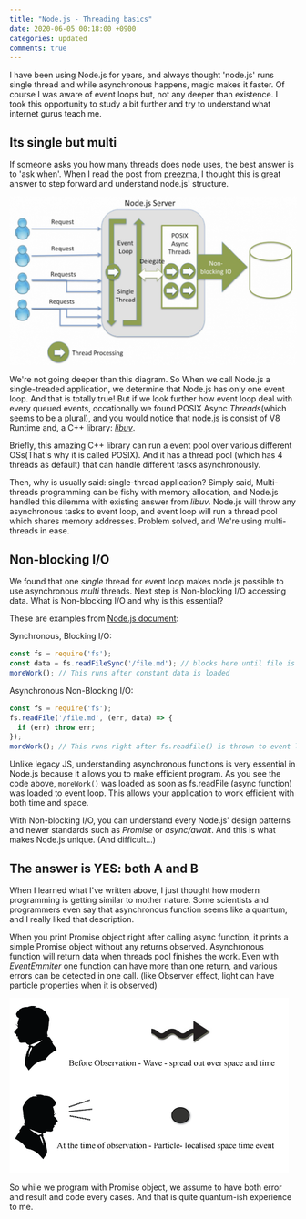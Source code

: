 ```yaml
---
title: "Node.js - Threading basics"
date: 2020-06-05 00:18:00 +0900
categories: updated
comments: true
---
```


I have been using Node.js for years, and always thought 'node.js' runs single thread and while asynchronous happens, magic makes it faster. Of course I was aware of event loops but, not any deeper than existence. I took this opportunity to study a bit further and try to understand what internet gurus teach me.

## Its single but multi

If someone asks you how many threads does node uses, the best answer is to 'ask when'. When I read the post from [preezma][link1], I thought this is great answer to step forward and understand node.js' structure.

![node.js structure](/assets/img/Node.png)

We're not going deeper than this diagram. So When we call Node.js a single-treaded application, we determine that Node.js has only one event loop. And that is totally true! But if we look further how event loop deal with every queued events, occationally we found POSIX Async _Threads_(which seems to be a plural), and you would notice that node.js is consist of V8 Runtime and, a C++ library: [_libuv_][link2].

Briefly, this amazing C++ library can run a event pool over various different OSs(That's why it is called POSIX). And it has a thread pool (which has 4 threads as default) that can handle different tasks asynchronously.

Then, why is usually said: single-thread application? Simply said, Multi-threads programming can be fishy with memory allocation, and Node.js handled this dilemma with existing answer from _libuv_. Node.js will throw any asynchronous tasks to event loop, and event loop will run a thread pool which shares memory addresses. Problem solved, and We're using multi-threads in ease.

## Non-blocking I/O

We found that one _single_ thread for event loop makes node.js possible to use asynchronous _multi_ threads. Next step is Non-blocking I/O accessing data. What is Non-blocking I/O and why is this essential?

These are examples from [Node.js document][link3]:

Synchronous, Blocking I/O:

```javascript
const fs = require('fs');
const data = fs.readFileSync('/file.md'); // blocks here until file is read
moreWork(); // This runs after constant data is loaded
```

Asynchronous Non-Blocking I/O:

```javascript
const fs = require('fs');
fs.readFile('/file.md', (err, data) => {
  if (err) throw err;
});
moreWork(); // This runs right after fs.readfile() is thrown to event loop.
```

Unlike legacy JS, understanding asynchronous functions is very essential in Node.js because it allows you to make efficient program. As you see the code above, ```moreWork()``` was loaded as soon as fs.readFile (async function) was loaded to event loop. This allows your application to work efficient with both time and space.

With Non-blocking I/O, you can understand every Node.js' design patterns and newer standards such as _Promise_ or _async/await_. And this is what makes Node.js unique. (And difficult...)

## The answer is YES: both A and B

When I learned what I've written above, I just thought how modern programming is getting similar to mother nature. Some scientists and programmers even say that asynchronous function seems like a quantum, and I really liked that description.

When you print Promise object right after calling async function, it prints a simple Promise object without any returns observed. Asynchronous function will return data when threads pool finishes the work. Even with _EventEmmiter_ one function can have more than one return, and various errors can be detected in one call. (like Observer effect, light can have particle properties when it is observed)

![Light can have particle properties when it is observed](/assets/img/The-Observer-Effect.png)

So while we program with Promise object, we assume to have both error and result and code every cases. And that is quite quantum-ish experience to me.

[link1]: https://medium.com/preezma/node-js-event-loop-architecture-go-deeper-node-core-c96b4cec7aa4
[link2]: http://docs.libuv.org/en/v1.x/
[link3]: https://nodejs.org/en/docs/guides/blocking-vs-non-blocking/

